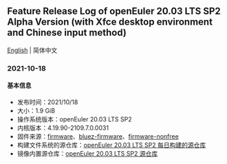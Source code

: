 ## Feature Release Log of openEuler 20.03 LTS SP2 Alpha Version (with Xfce desktop environment and Chinese input method)

[English](./changelog-20.03-LTS-SP2-Xfce.en.md) | 简体中文

### 2021-10-18

#### 基本信息

- 发布时间：2021/10/18
- 大小：1.9 GiB
- 操作系统版本：openEuler 20.03 LTS SP2
- 内核版本：4.19.90-2109.7.0.0031
- 固件来源：[firmware](https://github.com/raspberrypi/firmware)、[bluez-firmware](https://github.com/RPi-Distro/bluez-firmware)、[firmware-nonfree](https://github.com/RPi-Distro/firmware-nonfree)
- 构建文件系统的源仓库：[openEuler 20.03 LTS SP2 每日构建的源仓库](http://119.3.219.20:82/openEuler:/20.03:/LTS:/SP2/standard_aarch64/aarch64/)
- 镜像内置源仓库：[openEuler 20.03 LTS SP2 源仓库](https://gitee.com/src-openeuler/openEuler-repos/blob/openEuler-20.03-LTS-SP2/generic.repo)
